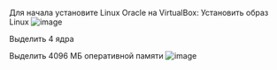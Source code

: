 Для начала установите Linux Oracle на VirtualBox:
Установить образ Linux
![image](https://github.com/user-attachments/assets/1d698457-fe0e-4e1f-9f55-6aad6c269ca4)

Выделить 4 ядра

Выделить 4096 МБ оперативной памяти
![image](https://github.com/user-attachments/assets/6dcc2669-aefc-470c-a133-163215089fbf)
